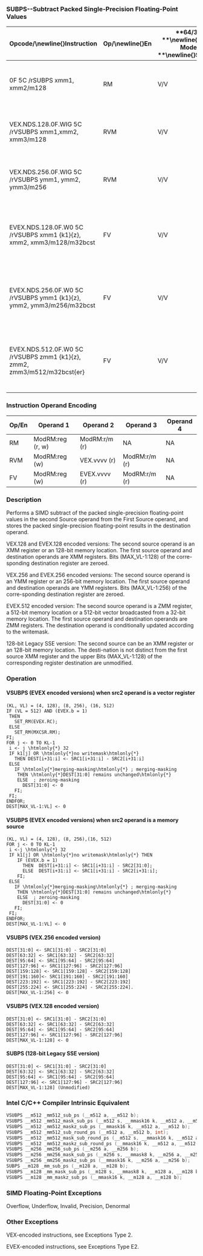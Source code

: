 ### SUBPS--Subtract Packed Single-Precision Floating-Point Values


|**Opcode/**\newline{}**Instruction**|**Op/**\newline{}**En**|**64/32 **\newline{}**bit Mode **\newline{}**Support**|**CPUID **\newline{}**Feature **\newline{}**Flag**|**Description**|
|------------------------------------|-----------------------|------------------------------------------------------|--------------------------------------------------|---------------|
|0F 5C /rSUBPS xmm1, xmm2/m128|RM|V/V|SSE|Subtract packed single-precision floating-point values in xmm2/mem from xmm1 and store result in xmm1.|
|VEX.NDS.128.0F.WIG 5C /rVSUBPS xmm1,xmm2, xmm3/m128|RVM|V/V|AVX|Subtract packed single-precision floating-point values in xmm3/mem from xmm2 and stores result in xmm1.|
|VEX.NDS.256.0F.WIG 5C /rVSUBPS ymm1, ymm2, ymm3/m256|RVM|V/V|AVX|Subtract packed single-precision floating-point values in ymm3/mem from ymm2 and stores result in ymm1.|
|EVEX.NDS.128.0F.W0 5C /rVSUBPS xmm1 {k1}{z}, xmm2, xmm3/m128/m32bcst |FV|V/V|AVX512VLAVX512F|Subtract packed single-precision floating-point values from xmm3/m128/m32bcst to xmm2 and stores result in xmm1 with writemask k1.|
|EVEX.NDS.256.0F.W0 5C /rVSUBPS ymm1 {k1}{z}, ymm2, ymm3/m256/m32bcst|FV|V/V|AVX512VLAVX512F|Subtract packed single-precision floating-point values from ymm3/m256/m32bcst to ymm2 and stores result in ymm1 with writemask k1.|
|EVEX.NDS.512.0F.W0 5C /rVSUBPS zmm1 {k1}{z}, zmm2, zmm3/m512/m32bcst{er} |FV|V/V|AVX512F|Subtract packed single-precision floating-point values in zmm3/m512/m32bcst from zmm2 and stores result in zmm1 with writemask k1.|
### Instruction Operand Encoding


|Op/En|Operand 1|Operand 2|Operand 3|Operand 4|
|-----|---------|---------|---------|---------|
|RM|ModRM:reg (r, w)|ModRM:r/m (r)|NA|NA|
|RVM|ModRM:reg (w)|VEX.vvvv (r)|ModRM:r/m (r)|NA|
|FV|ModRM:reg (w)|EVEX.vvvv (r)|ModRM:r/m (r)|NA|
### Description


Performs a SIMD subtract of the packed single-precision floating-point values in the second Source operand from the First Source operand, and stores the packed single-precision floating-point results in the destination operand.

VEX.128 and EVEX.128 encoded versions: The second source operand is an XMM register or an 128-bit memory location. The first source operand and destination operands are XMM registers. Bits (MAX_VL-1:128) of the corre-sponding destination register are zeroed.

VEX.256 and EVEX.256 encoded versions: The second source operand is an YMM register or an 256-bit memory location. The first source operand and destination operands are YMM registers. Bits (MAX_VL-1:256) of the corre-sponding destination register are zeroed.

EVEX.512 encoded version: The second source operand is a ZMM register, a 512-bit memory location or a 512-bit vector broadcasted from a 32-bit memory location. The first source operand and destination operands are ZMM registers. The destination operand is conditionally updated according to the writemask.

128-bit Legacy SSE version: The second source can be an XMM register or an 128-bit memory location. The desti-nation is not distinct from the first source XMM register and the upper Bits (MAX_VL-1:128) of the corresponding register destination are unmodified.


### Operation
#### VSUBPS (EVEX encoded versions) when src2 operand is a vector register
```info-verb
(KL, VL) = (4, 128), (8, 256), (16, 512)
IF (VL = 512) AND (EVEX.b = 1) 
 THEN
   SET_RM(EVEX.RC);
 ELSE 
   SET_RM(MXCSR.RM);
FI;
FOR j  <- 0 TO KL-1
 i  <- j \htmlonly{*} 32
 IF k1[j] OR \htmlonly{*}no writemask\htmlonly{*}
   THEN DEST[i+31:i]  <- SRC1[i+31:i] - SRC2[i+31:i]
 ELSE 
   IF \htmlonly{*}merging-masking\htmlonly{*} ; merging-masking
    THEN \htmlonly{*}DEST[31:0] remains unchanged\htmlonly{*}
    ELSE  ; zeroing-masking
      DEST[31:0] <-  0
   FI;
 FI;
ENDFOR;
DEST[MAX_VL-1:VL]  <- 0
```
#### VSUBPS (EVEX encoded versions) when src2 operand is a memory source
```info-verb
(KL, VL) = (4, 128), (8, 256),(16, 512)
FOR j <-  0 TO KL-1
 i  <-j \htmlonly{*} 32
 IF k1[j] OR \htmlonly{*}no writemask\htmlonly{*} THEN
    IF (EVEX.b = 1)
      THEN  DEST[i+31:i]  <- SRC1[i+31:i] - SRC2[31:0];
      ELSE  DEST[i+31:i] <-  SRC1[i+31:i] - SRC2[i+31:i];
    FI;
 ELSE 
   IF \htmlonly{*}merging-masking\htmlonly{*} ; merging-masking
    THEN \htmlonly{*}DEST[31:0] remains unchanged\htmlonly{*}
    ELSE  ; zeroing-masking
      DEST[31:0]  <- 0
   FI;
 FI;
ENDFOR;
DEST[MAX_VL-1:VL]  <- 0
```
#### VSUBPS (VEX.256 encoded version)
```info-verb
DEST[31:0] <-  SRC1[31:0] - SRC2[31:0]
DEST[63:32]  <- SRC1[63:32] - SRC2[63:32]
DEST[95:64] <-  SRC1[95:64] - SRC2[95:64]
DEST[127:96]  <- SRC1[127:96] - SRC2[127:96]
DEST[159:128]  <- SRC1[159:128] - SRC2[159:128]
DEST[191:160] <- SRC1[191:160] - SRC2[191:160]
DEST[223:192]  <- SRC1[223:192] - SRC2[223:192]
DEST[255:224] <-  SRC1[255:224] - SRC2[255:224].
DEST[MAX_VL-1:256]  <- 0
```
#### VSUBPS (VEX.128 encoded version)
```info-verb
DEST[31:0] <-  SRC1[31:0] - SRC2[31:0]
DEST[63:32] <-  SRC1[63:32] - SRC2[63:32]
DEST[95:64]  <- SRC1[95:64] - SRC2[95:64]
DEST[127:96]  <- SRC1[127:96] - SRC2[127:96]
DEST[MAX_VL-1:128] <-  0
```
#### SUBPS (128-bit Legacy SSE version)
```info-verb
DEST[31:0] <-  SRC1[31:0] - SRC2[31:0]
DEST[63:32] <-  SRC1[63:32] - SRC2[63:32]
DEST[95:64]  <- SRC1[95:64] - SRC2[95:64]
DEST[127:96]  <- SRC1[127:96] - SRC2[127:96]
DEST[MAX_VL-1:128] (Unmodified)
```

### Intel C/C++ Compiler Intrinsic Equivalent

```cpp
VSUBPS __m512 _mm512_sub_ps (__m512 a, __m512 b);
VSUBPS __m512 _mm512_mask_sub_ps (__m512 s, __mmask16 k, __m512 a, __m512 b);
VSUBPS __m512 _mm512_maskz_sub_ps (__mmask16 k, __m512 a, __m512 b);
VSUBPS __m512 _mm512_sub_round_ps (__m512 a, __m512 b, int);
VSUBPS __m512 _mm512_mask_sub_round_ps (__m512 s, __mmask16 k, __m512 a, __m512 b, int);
VSUBPS __m512 _mm512_maskz_sub_round_ps (__mmask16 k, __m512 a, __m512 b, int);
VSUBPS __m256 _mm256_sub_ps (__m256 a, __m256 b);
VSUBPS __m256 _mm256_mask_sub_ps (__m256 s, __mmask8 k, __m256 a, __m256 b);
VSUBPS __m256 _mm256_maskz_sub_ps (__mmask16 k, __m256 a, __m256 b);
SUBPS __m128 _mm_sub_ps (__m128 a, __m128 b);
VSUBPS __m128 _mm_mask_sub_ps (__m128 s, __mmask8 k, __m128 a, __m128 b);
VSUBPS __m128 _mm_maskz_sub_ps (__mmask16 k, __m128 a, __m128 b);
```
### SIMD Floating-Point Exceptions


Overflow, Underflow, Invalid, Precision, Denormal

### Other Exceptions


VEX-encoded instructions, see Exceptions Type 2.

EVEX-encoded instructions, see Exceptions Type E2.

